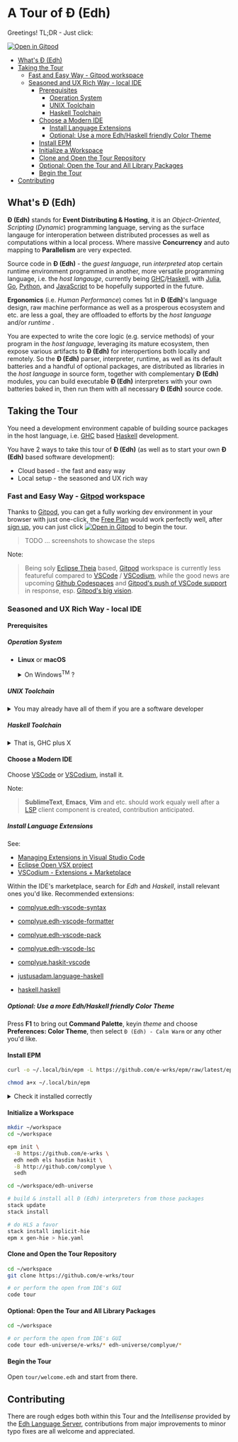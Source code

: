 # A Tour of Đ (Edh)

Greetings! TL;DR - Just click:

[![Open in Gitpod](https://gitpod.io/button/open-in-gitpod.svg)](https://gitpod.io/#https://github.com/complyue/tour)

- [What's Đ (Edh)](#whats-đ-edh)
- [Taking the Tour](#taking-the-tour)
  - [Fast and Easy Way - Gitpod workspace](#fast-and-easy-way---gitpod-workspace)
  - [Seasoned and UX Rich Way - local IDE](#seasoned-and-ux-rich-way---local-ide)
    - [Prerequisites](#prerequisites)
      - [Operation System](#operation-system)
      - [UNIX Toolchain](#unix-toolchain)
      - [Haskell Toolchain](#haskell-toolchain)
    - [Choose a Modern IDE](#choose-a-modern-ide)
      - [Install Language Extensions](#install-language-extensions)
      - [Optional: Use a more Edh/Haskell friendly Color Theme](#optional-use-a-more-edhhaskell-friendly-color-theme)
    - [Install EPM](#install-epm)
    - [Initialize a Workspace](#initialize-a-workspace)
    - [Clone and Open the Tour Repository](#clone-and-open-the-tour-repository)
    - [Optional: Open the Tour and All Library Packages](#optional-open-the-tour-and-all-library-packages)
    - [Begin the Tour](#begin-the-tour)
- [Contributing](#contributing)

## What's Đ (Edh)

**Đ (Edh)** stands for **Event Distributing & Hosting**,
it is an _Object-Oriented_, _Scripting_ (_Dynamic_) programming language,
serving as the surface langauge for interoperation between distributed
processes as well as computations within a local process. Where massive
**Concurrency** and auto mapping to **Parallelism** are very expected.

Source code in **Đ (Edh)** - the _guest language_, run _interpreted_ atop
certain runtime environment programmed in another, more versatile
programming language, i.e. the _host langauge_,
currently being [GHC](https://haskell.org/ghc)/[Haskell](https://haskell.org),
with [Julia](https://julialang.org), [Go](https://golang.org),
[Python](https://python.org), and
[JavaScript](https://developer.mozilla.org/en-US/docs/Web/JavaScript)
to be hopefully supported in the future.

**Ergonomics** (i.e. _Human Performance_) comes 1st in **Đ (Edh)**'s language
design, raw machine performance as well as a prosperous ecosystem and etc.
are less a goal, they are offloaded to efforts by the _host language_ and/or
_runtime_ .

You are expected to write the core logic (e.g. service methods) of your program
in the _host language_, leveraging its mature ecosystem, then expose various
artifacts to **Đ (Edh)** for interopertions both locally and remotely. So the
**Đ (Edh)** parser, interpreter, runtime, as well as its default batteries and
a handful of optional packages, are distributed as libraries in the
_host language_ in source form, together with complementary **Đ (Edh)**
modules, you can build executable **Đ (Edh)** interpreters with your own
batteries baked in, then run them with all necessary **Đ (Edh)** source code.

## Taking the Tour

You need a development environment capable of building source packages in the
host language, i.e. [GHC](https://haskell.org/ghc) based [Haskell](https://haskell.org) development.

You have 2 ways to take this tour of **Đ (Edh)** (as well as to start your
own **Đ (Edh)** based software development):

- Cloud based - the fast and easy way
- Local setup - the seasoned and UX rich way

### Fast and Easy Way - [Gitpod](https://gitpod.io) workspace

Thanks to [Gitpod](https://gitpod.io), you can get a fully working dev
environment in your browser with just one-click, the
[Free Plan](https://www.gitpod.io/pricing) would work perfectly well,
after [sign up](https://gitpod.io/subscription), you can just click
[![Open in Gitpod](https://gitpod.io/button/open-in-gitpod.svg)](https://gitpod.io/#https://github.com/complyue/tour)
to begin the tour.

> TODO ... screenshots to showcase the steps

Note:

> Being soly [Eclipse Theia](https://theia-ide.org) based,
> [Gitpod](https://gitpod.io) workspace is currently less featureful compared
> to [VSCode](https://code.visualstudio.com) / [VSCodium](https://vscodium.com),
> while the good news are upcoming
> [Github Codespaces](https://github.com/features/codespaces) and
> [Gitpod's push of VSCode support](https://www.gitpod.io/blog/root-docker-and-vscode) in response, esp.
> [Gitpod's big vision](https://www.gitpod.io/blog/moving-software-development-to-the-cloud).

### Seasoned and UX Rich Way - local IDE

#### Prerequisites

##### Operation System

- **Linux** or **macOS**

  <details><summary>
  On Windows<sup>TM</sup> ? 
  </summary>

  Consider run a **Linux** guest VM through **VMWare** or **VirtualBox**.

  Another good option, if you have some **Linux** box (either a VPC on the
  cloud or another machine sitting besides you) up, and prefer to run a **VSCode** /
  **VSCodium** IDE native to Windows, check out
  [VSCode Remote Development using SSH](https://code.visualstudio.com/docs/remote/ssh) after following the steps on that **Linux** box.

  </details>

##### UNIX Toolchain

<details><summary>
You may already have all of them if you are a software developer
</summary>

- [bash](https://www.gnu.org/software/bash/) - You already have it

  It comes with a decent **Linux** or **macOS** box.

- [git](https://git-scm.com/) - You get it

  From your **Linux** distribution's package manager, e.g.

  ```bash
  sudo apt install git
  ```

  Or for your **macOS**, run following command and follow its prompts

  > Note:
  > It installs a full fledged compiler toolchain, maybe bloating to
  > you, yet better to have.

  ```bash
  xcode-select --install
  ```

</details>

##### Haskell Toolchain

<details><summary>
That is, GHC plus X
</summary>

- [GHC](https://haskell.org/ghc)
- [Cabal-install](https://www.haskell.org/cabal)

  You install'em all by any single **one**, or **all** of the following:

- [ghcup](https://www.haskell.org/ghcup)
- [Stack](https://haskellstack.org)
- [Nix](https://nixos.org/download.html)

  > Confused? You are not alone, just continue the
  > [struggling](https://www.reddit.com/r/haskell/comments/a69ww2/struggling_to_get_started_with_developing_with)
  > and keep questioning that many (yet none perfect) competing options with
  > the [Haskell community](https://www.haskell.org/community)

</details>

#### Choose a Modern IDE

Choose [VSCode](https://code.visualstudio.com)
or [VSCodium](https://vscodium.com), install it.

Note:

> **SublimeText**, **Emacs**, **Vim** and etc. should work equaly well after a
> [LSP](https://microsoft.github.io/language-server-protocol/overviews/lsp/overview)
> client component is created, contribution anticipated.

##### Install Language Extensions

See:

- [Managing Extensions in Visual Studio Code](https://code.visualstudio.com/docs/editor/extension-gallery)
- [Eclipse Open VSX project](https://open-vsx.org)
- [VSCodium - Extensions + Marketplace](https://github.com/VSCodium/vscodium/blob/master/DOCS.md#extensions-marketplace)

Within the IDE's marketplace, search for _Edh_ and _Haskell_,
install relevant ones you'd like. Recommended extensions:

- [complyue.edh-vscode-syntax](https://marketplace.visualstudio.com/items?itemName=complyue.edh-vscode-syntax)
- [complyue.edh-vscode-formatter](https://marketplace.visualstudio.com/items?itemName=complyue.edh-vscode-formatter)
- [complyue.edh-vscode-pack](https://marketplace.visualstudio.com/items?itemName=complyue.edh-vscode-pack)
- [complyue.edh-vscode-lsc](https://marketplace.visualstudio.com/items?itemName=complyue.edh-vscode-lsc)
- [complyue.haskit-vscode](https://marketplace.visualstudio.com/items?itemName=complyue.haskit-vscode)

- [justusadam.language-haskell](https://marketplace.visualstudio.com/items?itemName=justusadam.language-haskell)
- [haskell.haskell](https://marketplace.visualstudio.com/items?itemName=haskell.haskell)

##### Optional: Use a more Edh/Haskell friendly Color Theme

Press **F1** to bring out **Command Palette**, keyin _theme_ and choose
**Preferences: Color Theme**, then select `Đ (Edh) - Calm Warm` or any other
you'd like.

#### Install EPM

```bash
curl -o ~/.local/bin/epm -L https://github.com/e-wrks/epm/raw/latest/epm

chmod a+x ~/.local/bin/epm
```

<details><summary>
Check it installed correctly
</summary>

```console
$ epm --help
epm 0.2.7 >> Edh Package Manager <<

USAGE:
    epm [FLAGS] <SUBCOMMAND>

FLAGS:
    -v, --verbose      Enable verbose output
    -h, --help         Prints help information
    -V, --version      Prints version information
    -B, --base <URL>   URL prefix for upstream package repositories
                         default:  https://github.com/e-wrks
                         environment variable EPM_REPO_BASE overrides above

SUBCOMMANDS:
    init               Initialize current working directory as an EPM home
    install     | i    Install new, or change branches of existing packages
    list        | l    List homes and packages
    update | up | u    Pull upstream changes of packages from tracked branches
    with        | w    Run command within the directory of a package
    run | exec  | x    Run command with all effective EPM home's bin on $PATH
    rm                 Remove specified package(s) from nearest EPM home
```

</details>

#### Initialize a Workspace

```bash
mkdir ~/workspace
cd ~/workspace

epm init \
  -B https://github.com/e-wrks \
  edh nedh els hasdim haskit \
  -B http://github.com/complyue \
  sedh

cd ~/workspace/edh-universe

# build & install all Đ (Edh) interpreters from those packages
stack update
stack install

# do HLS a favor
stack install implicit-hie
epm x gen-hie > hie.yaml

```

#### Clone and Open the Tour Repository

```bash
cd ~/workspace
git clone https://github.com/e-wrks/tour

# or perform the open from IDE's GUI
code tour

```

#### Optional: Open the Tour and All Library Packages

```bash
cd ~/workspace

# or perform the open from IDE's GUI
code tour edh-universe/e-wrks/* edh-universe/complyue/*

```

#### Begin the Tour

Open `tour/welcome.edh` and start from there.

## Contributing

There are rough edges both within this Tour and the _Intellisense_ provided by
the [Edh Language Server](https://github.com/e-wrks/els), contributions from
major improvements to minor typo fixes are all welcome and appreciated.
